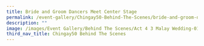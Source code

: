 ```yaml
---
title: Bride and Groom Dancers Meet Center Stage
permalink: /event-gallery/Chingay50-Behind-The-Scenes/bride-and-groom-dancers-meet-center-stage
description: ""
image: /images/Event Gallery/Behind The Scenes/Act 4 3 Malay Wedding-0103.jpg
third_nav_title: Chingay50 Behind The Scenes
---
```

